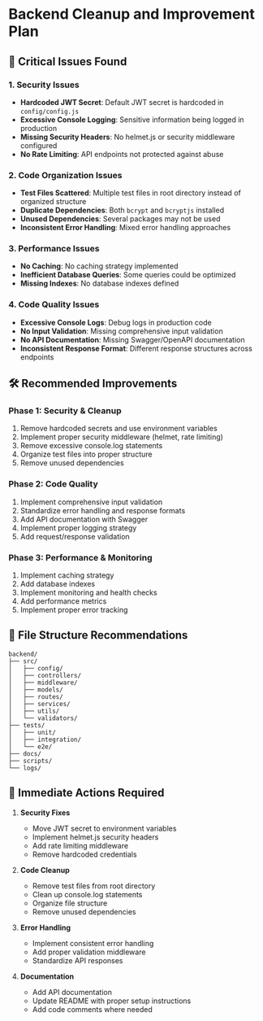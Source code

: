 # Backend Cleanup and Improvement Plan

## 🚨 Critical Issues Found

### 1. Security Issues
- **Hardcoded JWT Secret**: Default JWT secret is hardcoded in `config/config.js`
- **Excessive Console Logging**: Sensitive information being logged in production
- **Missing Security Headers**: No helmet.js or security middleware configured
- **No Rate Limiting**: API endpoints not protected against abuse

### 2. Code Organization Issues
- **Test Files Scattered**: Multiple test files in root directory instead of organized structure
- **Duplicate Dependencies**: Both `bcrypt` and `bcryptjs` installed
- **Unused Dependencies**: Several packages may not be used
- **Inconsistent Error Handling**: Mixed error handling approaches

### 3. Performance Issues
- **No Caching**: No caching strategy implemented
- **Inefficient Database Queries**: Some queries could be optimized
- **Missing Indexes**: No database indexes defined

### 4. Code Quality Issues
- **Excessive Console Logs**: Debug logs in production code
- **No Input Validation**: Missing comprehensive input validation
- **No API Documentation**: Missing Swagger/OpenAPI documentation
- **Inconsistent Response Format**: Different response structures across endpoints

## 🛠️ Recommended Improvements

### Phase 1: Security & Cleanup
1. Remove hardcoded secrets and use environment variables
2. Implement proper security middleware (helmet, rate limiting)
3. Remove excessive console.log statements
4. Organize test files into proper structure
5. Remove unused dependencies

### Phase 2: Code Quality
1. Implement comprehensive input validation
2. Standardize error handling and response formats
3. Add API documentation with Swagger
4. Implement proper logging strategy
5. Add request/response validation

### Phase 3: Performance & Monitoring
1. Implement caching strategy
2. Add database indexes
3. Implement monitoring and health checks
4. Add performance metrics
5. Implement proper error tracking

## 📁 File Structure Recommendations

```
backend/
├── src/
│   ├── config/
│   ├── controllers/
│   ├── middleware/
│   ├── models/
│   ├── routes/
│   ├── services/
│   ├── utils/
│   └── validators/
├── tests/
│   ├── unit/
│   ├── integration/
│   └── e2e/
├── docs/
├── scripts/
└── logs/
```

## 🔧 Immediate Actions Required

1. **Security Fixes**
   - Move JWT secret to environment variables
   - Implement helmet.js security headers
   - Add rate limiting middleware
   - Remove hardcoded credentials

2. **Code Cleanup**
   - Remove test files from root directory
   - Clean up console.log statements
   - Organize file structure
   - Remove unused dependencies

3. **Error Handling**
   - Implement consistent error handling
   - Add proper validation middleware
   - Standardize API responses

4. **Documentation**
   - Add API documentation
   - Update README with proper setup instructions
   - Add code comments where needed
